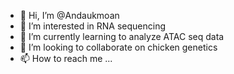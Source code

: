 - 👋 Hi, I’m @Andaukmoan
- 👀 I’m interested in RNA sequencing
- 🌱 I’m currently learning to analyze ATAC seq data
- 💞️ I’m looking to collaborate on chicken genetics
- 📫 How to reach me ...

<!---
Andaukmoan/Andaukmoan is a ✨ special ✨ repository because its `README.md` (this file) appears on your GitHub profile.
You can click the Preview link to take a look at your changes.
--->

